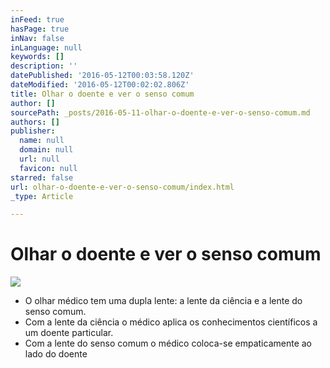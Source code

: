 ```yaml
---
inFeed: true
hasPage: true
inNav: false
inLanguage: null
keywords: []
description: ''
datePublished: '2016-05-12T00:03:58.120Z'
dateModified: '2016-05-12T00:02:02.806Z'
title: Olhar o doente e ver o senso comum
author: []
sourcePath: _posts/2016-05-11-olhar-o-doente-e-ver-o-senso-comum.md
authors: []
publisher:
  name: null
  domain: null
  url: null
  favicon: null
starred: false
url: olhar-o-doente-e-ver-o-senso-comum/index.html
_type: Article

---
```

# Olhar o doente e ver o senso comum
![](https://the-grid-user-content.s3-us-west-2.amazonaws.com/3100877f-5cb6-4e6a-a3f5-33cb02668a66.jpg)

* O olhar médico tem uma dupla lente: a lente da ciência e a lente do senso comum.
* Com a lente da ciência o médico aplica os conhecimentos científicos a um doente particular.
* Com a lente do senso comum o médico coloca-se empaticamente ao lado do doente